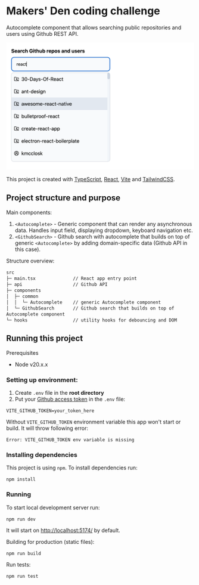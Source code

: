 # Makers' Den coding challenge

Autocomplete component that allows searching public repositories and users using Github REST API.

![image](./public/screenshot.png)

This project is created with [TypeScript](https://www.typescriptlang.org/), [React](https://react.dev/),
[Vite](https://vitejs.dev/) and [TailwindCSS](https://tailwindcss.com/).

## Project structure and purpose

Main components:

1. `<Autocomplete>` - Generic component that can render any asynchronous data. Handles input field, displaying dropdown, keyboard navigation etc.
2. `<GithubSearch>` - Github search with autocomplete that builds on top of generic `<Autocomplete>` by adding domain-specific data (Github API in this case).

Structure overview:

```
src
├─ main.tsx              // React app entry point
├─ api                   // Github API
├─ components
│  ├─ common
│  │  └─ Autocomplete    // generic Autocomplete component
│  └─ GithubSearch       // Github search that builds on top of Autocomplete component
└─ hooks                 // utility hooks for debouncing and DOM
```

## Running this project

Prerequisites

- Node v20.x.x

### Setting up environment:

1. Create `.env` file in the **root directory**
2. Put your [Github access token](https://docs.github.com/en/rest/authentication/authenticating-to-the-rest-api?apiVersion=2022-11-28#authenticating-with-a-personal-access-token) in the `.env` file:

```
VITE_GITHUB_TOKEN=your_token_here
```

Without `VITE_GITHUB_TOKEN` environment variable this app won't start or build. It will throw following error:

```
Error: VITE_GITHUB_TOKEN env variable is missing
```

### Installing dependencies

This project is using `npm`. To install dependencies run:

```
npm install
```

### Running

To start local development server run:

```
npm run dev
```

It will start on [http://localhost:5174/](http://localhost:5174/) by default.

Building for production (static files):

```
npm run build
```

Run tests:

```
npm run test
```
